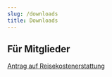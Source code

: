 ```yaml
---
slug: /downloads
title: Downloads
---
```


## Für Mitglieder
[Antrag auf Reisekostenerstattung](/files/reisekosten-vorlage.pdf)
